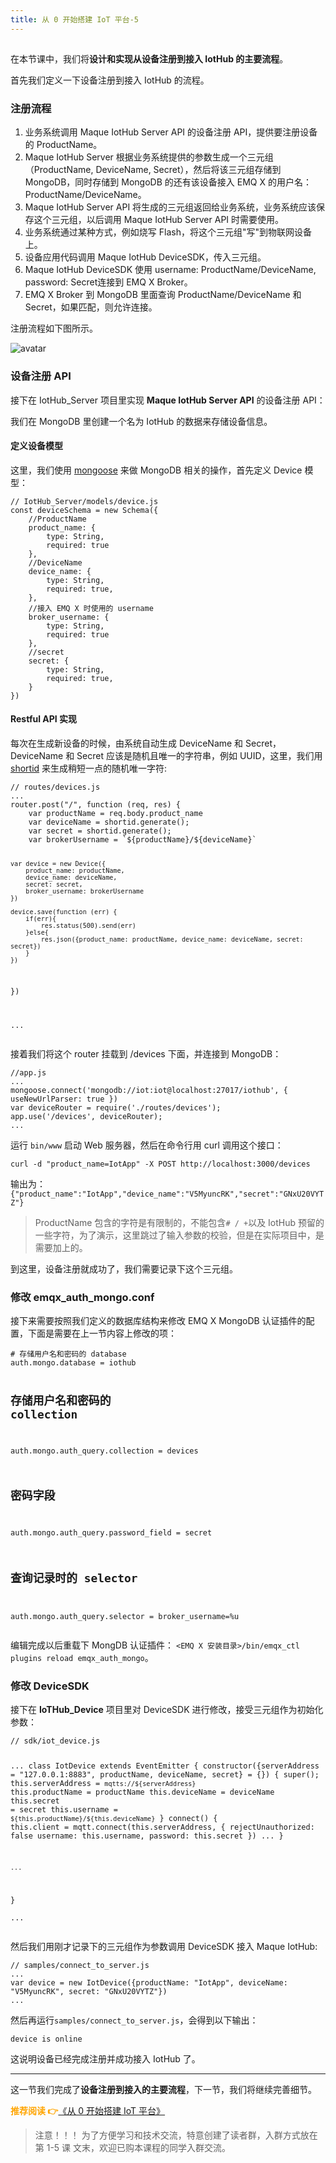 ```yaml
---
title: 从 0 开始搭建 IoT 平台-5
---
```

<article id="topicContainer" class="column_content"><h2 class="topic_title"></h2><div><p>在本节课中，我们将<strong>设计和实现从设备注册到接入 IotHub 的主要流程</strong>。</p>
<p>首先我们定义一下设备注册到接入 IotHub 的流程。</p>
<h3 id="">注册流程</h3>
<ol>
<li>业务系统调用 Maque IotHub Server API 的设备注册 API，提供要注册设备的 ProductName。</li>
<li>Maque IotHub Server 根据业务系统提供的参数生成一个三元组（ProductName, DeviceName, Secret），然后将该三元组存储到 MongoDB，同时存储到 MongoDB 的还有该设备接入 EMQ X 的用户名： ProductName/DeviceName。</li>
<li>Maque IotHub Server API 将生成的三元组返回给业务系统，业务系统应该保存这个三元组，以后调用 Maque IotHub Server API 时需要使用。</li>
<li>业务系统通过某种方式，例如烧写 Flash，将这个三元组"写"到物联网设备上。</li>
<li>设备应用代码调用 Maque IotHub DeviceSDK，传入三元组。</li>
<li>Maque IotHub DeviceSDK 使用 username: ProductName/DeviceName, password: Secret连接到 EMQ X Broker。</li>
<li>EMQ X Broker 到 MongoDB 里面查询 ProductName/DeviceName 和 Secret，如果匹配，则允许连接。</li>
</ol>
<p>注册流程如下图所示。</p>
<p><img src="https://images.gitbook.cn/Fk6KxeeiJKVwktIe6OrXxNP53wK0" alt="avatar" /></p>
<h3 id="api">设备注册 API</h3>
<p>接下在 IotHub_Server 项目里实现 <strong>Maque IotHub Server API</strong> 的设备注册 API：</p>
<p>我们在 MongoDB 里创建一个名为 IotHub 的数据来存储设备信息。</p>
<h4 id="-1">定义设备模型</h4>
<p>这里，我们使用 <a href="https://mongoosejs.com/">mongoose</a> 来做 MongoDB 相关的操作，首先定义 Device 模型：</p>
<pre><code class="javascript language-javascript">// IotHub_Server/models/device.js
const deviceSchema = new Schema({
    //ProductName
    product_name: {
        type: String,
        required: true
    },
    //DeviceName
    device_name: {
        type: String,
        required: true,
    },
    //接入 EMQ X 时使用的 username
    broker_username: {
        type: String,
        required: true
    },
    //secret
    secret: {
        type: String,
        required: true,
    }
})
</code></pre>
<h4 id="restfulapi">Restful API 实现</h4>
<p>每次在生成新设备的时候，由系统自动生成 DeviceName 和 Secret，DeviceName 和 Secret 应该是随机且唯一的字符串，例如 UUID，这里，我们用 <a href="https://github.com/dylang/shortid">shortid</a> 来生成稍短一点的随机唯一字符:</p>
<pre><code class="javascript language-javascript">// routes/devices.js
...
router.post("/", function (req, res) {
    var productName = req.body.product_name
    var deviceName = shortid.generate();
    var secret = shortid.generate();
    var brokerUsername = `${productName}/${deviceName}`

    var device = new Device({
        product_name: productName,
        device_name: deviceName,
        secret: secret,
        broker_username: brokerUsername
    })

    device.save(function (err) {
        if(err){
            res.status(500).send(err)
        }else{
            res.json({product_name: productName, device_name: deviceName, secret: secret})
        }
    })
})

...
</code></pre>
<p>接着我们将这个 router 挂载到 /devices 下面，并连接到 MongoDB：</p>
<pre><code class="javascript language-javascript">//app.js
...
mongoose.connect('mongodb://iot:iot@localhost:27017/iothub', { useNewUrlParser: true })
var deviceRouter = require('./routes/devices');
app.use('/devices', deviceRouter);
...
</code></pre>
<p>运行 <code>bin/www</code> 启动 Web 服务器，然后在命令行用 curl 调用这个接口：</p>
<pre><code>curl -d "product_name=IotApp" -X POST http://localhost:3000/devices
</code></pre>
<p>输出为：<code>{"product_name":"IotApp","device_name":"V5MyuncRK","secret":"GNxU20VYTZ"}</code></p>
<blockquote>
  <p>ProductName 包含的字符是有限制的，不能包含<code># / +</code>以及 IotHub 预留的一些字符，为了演示，这里跳过了输入参数的校验，但是在实际项目中，是需要加上的。</p>
</blockquote>
<p>到这里，设备注册就成功了，我们需要记录下这个三元组。</p>
<h3 id="emqx_auth_mongoconf">修改 emqx_auth_mongo.conf</h3>
<p>接下来需要按照我们定义的数据库结构来修改 EMQ X MongoDB 认证插件的配置，下面是需要在上一节内容上修改的项：</p>
<pre><code># 存储用户名和密码的 database
auth.mongo.database = iothub

# 存储用户名和密码的 collection
auth.mongo.auth_query.collection = devices

# 密码字段
auth.mongo.auth_query.password_field = secret

# 查询记录时的 selector
auth.mongo.auth_query.selector = broker_username=%u
</code></pre>
<p>编辑完成以后重载下 MongDB 认证插件： 
<code>&lt;EMQ X 安装目录&gt;/bin/emqx_ctl plugins reload emqx_auth_mongo</code>。</p>
<h3 id="devicesdk">修改 DeviceSDK</h3>
<p>接下在 <strong>IoTHub_Device</strong> 项目里对 DeviceSDK 进行修改，接受三元组作为初始化参数：</p>
<pre><code class="javascript language-javascript">// sdk/iot_device.js

...
class IotDevice extends EventEmitter {
    constructor({serverAddress = "127.0.0.1:8883", productName, deviceName, secret} = {}) {
        super();
        this.serverAddress = `mqtts://${serverAddress}`
        this.productName = productName
        this.deviceName = deviceName
        this.secret = secret
        this.username = `${this.productName}/${this.deviceName}`
    }
    connect() {
        this.client = mqtt.connect(this.serverAddress, {
            rejectUnauthorized: false
            username: this.username,
            password: this.secret
        })
        ...
    }

    ...
}   
...
</code></pre>
<p>然后我们用刚才记录下的三元组作为参数调用 DeviceSDK 接入 Maque IotHub:</p>
<pre><code class="javascript language-javascript">// samples/connect_to_server.js
...
var device = new IotDevice({productName: "IotApp", deviceName: "V5MyuncRK", secret: "GNxU20VYTZ"})
...
</code></pre>
<p>然后再运行<code>samples/connect_to_server.js</code>，会得到以下输出：</p>
<pre><code>device is online
</code></pre>
<p>这说明设备已经完成注册并成功接入 IotHub 了。</p>
<hr />
<p>这一节我们完成了<strong>设备注册到接入的主要流程</strong>，下一节，我们将继续完善细节。</p>
<p><strong><font color=orange>推荐阅读 👉</font></strong><a href="http://gitbook.cn/m/mazi/comp/column?columnId=5d3a7c335cb084142168b3fc&giftCode=rNnOR4vZV&utm_source=sd0730">《从 0 开始搭建 IoT 平台》</a></p>
<blockquote>
  <p>注意！！！
  为了方便学习和技术交流，特意创建了读者群，入群方式放在 第 1-5 课 文末，欢迎已购本课程的同学入群交流。</p>
</blockquote></div></article>